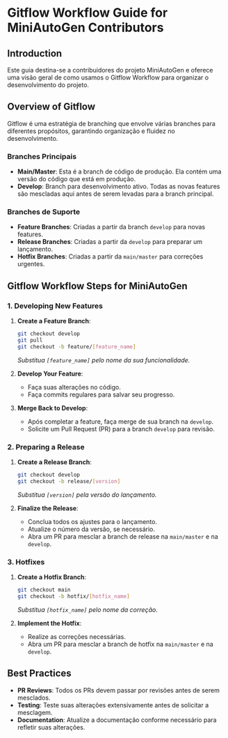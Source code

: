 # Gitflow Workflow Guide for MiniAutoGen Contributors

## Introduction

Este guia destina-se a contribuidores do projeto MiniAutoGen e oferece uma visão geral de como usamos o Gitflow Workflow para organizar o desenvolvimento do projeto.

## Overview of Gitflow

Gitflow é uma estratégia de branching que envolve várias branches para diferentes propósitos, garantindo organização e fluidez no desenvolvimento.

### Branches Principais

- **Main/Master**: Esta é a branch de código de produção. Ela contém uma versão do código que está em produção.
- **Develop**: Branch para desenvolvimento ativo. Todas as novas features são mescladas aqui antes de serem levadas para a branch principal.

### Branches de Suporte

- **Feature Branches**: Criadas a partir da branch `develop` para novas features.
- **Release Branches**: Criadas a partir da `develop` para preparar um lançamento.
- **Hotfix Branches**: Criadas a partir da `main/master` para correções urgentes.

## Gitflow Workflow Steps for MiniAutoGen

### 1. Developing New Features

1. **Create a Feature Branch**:
   ```bash
   git checkout develop
   git pull
   git checkout -b feature/[feature_name]
   ```
   *Substitua `[feature_name]` pelo nome da sua funcionalidade.*

2. **Develop Your Feature**:
   - Faça suas alterações no código.
   - Faça commits regulares para salvar seu progresso.

3. **Merge Back to Develop**:
   - Após completar a feature, faça merge de sua branch na `develop`.
   - Solicite um Pull Request (PR) para a branch `develop` para revisão.

### 2. Preparing a Release

1. **Create a Release Branch**:
   ```bash
   git checkout develop
   git checkout -b release/[version]
   ```
   *Substitua `[version]` pela versão do lançamento.*

2. **Finalize the Release**:
   - Conclua todos os ajustes para o lançamento.
   - Atualize o número da versão, se necessário.
   - Abra um PR para mesclar a branch de release na `main/master` e na `develop`.

### 3. Hotfixes

1. **Create a Hotfix Branch**:
   ```bash
   git checkout main
   git checkout -b hotfix/[hotfix_name]
   ```
   *Substitua `[hotfix_name]` pelo nome da correção.*

2. **Implement the Hotfix**:
   - Realize as correções necessárias.
   - Abra um PR para mesclar a branch de hotfix na `main/master` e na `develop`.

## Best Practices

- **PR Reviews**: Todos os PRs devem passar por revisões antes de serem mesclados.
- **Testing**: Teste suas alterações extensivamente antes de solicitar a mesclagem.
- **Documentation**: Atualize a documentação conforme necessário para refletir suas alterações.